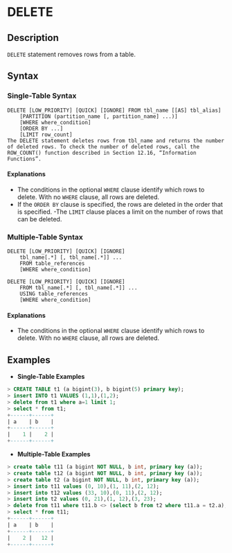 # **DELETE**

## **Description**

`DELETE` statement removes rows from a table.

## **Syntax**

### **Single-Table Syntax**

```
DELETE [LOW_PRIORITY] [QUICK] [IGNORE] FROM tbl_name [[AS] tbl_alias]
    [PARTITION (partition_name [, partition_name] ...)]
    [WHERE where_condition]
    [ORDER BY ...]
    [LIMIT row_count]
The DELETE statement deletes rows from tbl_name and returns the number of deleted rows. To check the number of deleted rows, call the ROW_COUNT() function described in Section 12.16, “Information Functions”.
```

#### Explanations

- The conditions in the optional `WHERE` clause identify which rows to delete. With no `WHERE` clause, all rows are deleted.
- If the `ORDER BY` clause is specified, the rows are deleted in the order that is specified.
-The `LIMIT` clause places a limit on the number of rows that can be deleted.

### **Multiple-Table Syntax**

```
DELETE [LOW_PRIORITY] [QUICK] [IGNORE]
    tbl_name[.*] [, tbl_name[.*]] ...
    FROM table_references
    [WHERE where_condition]
```

```
DELETE [LOW_PRIORITY] [QUICK] [IGNORE]
    FROM tbl_name[.*] [, tbl_name[.*]] ...
    USING table_references
    [WHERE where_condition]
```
#### Explanations

- The conditions in the optional `WHERE` clause identify which rows to delete. With no `WHERE` clause, all rows are deleted.

## **Examples**

- **Single-Table Examples**

```sql
> CREATE TABLE t1 (a bigint(3), b bigint(5) primary key);
> insert INTO t1 VALUES (1,1),(1,2);
> delete from t1 where a=1 limit 1;
> select * from t1;
+------+------+
| a    | b    |
+------+------+
|    1 |    2 |
+------+------+
```
- **Multiple-Table Examples**

```sql
> create table t11 (a bigint NOT NULL, b int, primary key (a));
> create table t12 (a bigint NOT NULL, b int, primary key (a));
> create table t2 (a bigint NOT NULL, b int, primary key (a));
> insert into t11 values (0, 10),(1, 11),(2, 12);
> insert into t12 values (33, 10),(0, 11),(2, 12);
> insert into t2 values (0, 21),(1, 12),(3, 23);
> delete from t11 where t11.b <> (select b from t2 where t11.a = t2.a);
> select * from t11;
+------+------+
| a    | b    |
+------+------+
|    2 |   12 |
+------+------+
```
